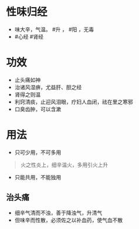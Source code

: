 # 性味归经
- 味大辛，气温。 #升 ， #阳 ，无毒
- #心经 #肾经 
# 功效
- 止头痛如神
- 治诸风湿痹，尤益肝、胆之经
- 肾得之则温
- 利窍清痰，止迎风泪眼，疗妇人血闭，祛在里之寒邪
- 口臭齿肿，可以含漱
# 用法
- 只可少用，不可多用
>火之性炎上，细辛温火，多用引火上升
- 只能共用，不能独用
## 治头痛
- 细辛气清而不浊，善于降浊气，升清气
- 但味辛而性散，必须佐之以补血药，使气血不散